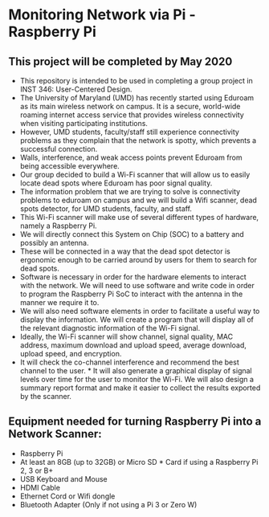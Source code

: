# Monitoring Network via Pi - Raspberry Pi 

## This project will be completed by May 2020
* This repository is intended to be used in completing a group project in INST 346: User-Centered Design.
* The University of Maryland (UMD) has recently started using Eduroam as its main wireless network on campus. It is a secure, world-wide roaming internet access service that provides wireless connectivity when visiting participating institutions. 
* However, UMD students, faculty/staff still experience connectivity problems as they complain that the network is spotty,  which prevents a successful connection. 
* Walls, interference, and weak access points prevent Eduroam from being accessible everywhere. 
* Our group decided to build a Wi-Fi scanner that will allow us to easily locate dead spots where Eduroam has poor signal quality. 
* The information problem that we are trying to solve is connectivity problems to eduroam on campus and we will build a Wifi scanner, dead spots detector, for UMD students, faculty, and staff. 
* This Wi-Fi scanner will make use of several different types of hardware, namely a Raspberry Pi. 
* We will directly connect this System on Chip (SOC) to a battery and possibly an antenna. 
* These will be connected in a way that the dead spot detector is ergonomic enough to be carried around by users for them to search for dead spots. 
* Software is necessary in order for the hardware elements to interact with the network. We will need to use software and write code in order to program the Raspberry Pi SoC to interact with the antenna in the manner we require it to.
* We will also need software elements in order to facilitate a useful way to display the information. We will create a program that will display all of the relevant diagnostic information of the Wi-Fi signal. 
* Ideally, the Wi-Fi scanner will show channel, signal quality, MAC address, maximum download and upload speed, average download, upload speed, and encryption. 
* It will check the co-channel interference and recommend the best channel to the user. * It will also generate a graphical display of signal levels over time for the user to monitor the Wi-Fi. We will also design a summary report format and make it easier to collect the results exported by the scanner.
## Equipment needed for turning Raspberry Pi into a Network Scanner:
* Raspberry Pi
* At least an 8GB (up to 32GB) or Micro SD * Card if using a Raspberry Pi 2, 3 or B+
* USB Keyboard and Mouse 
* HDMI Cable
* Ethernet Cord or Wifi dongle
* Bluetooth Adapter (Only if not using a Pi 3 or Zero W)

